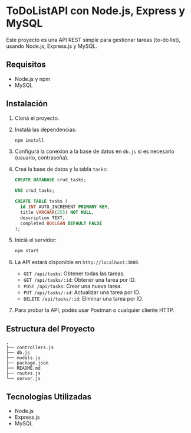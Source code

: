 # ToDoListAPI con Node.js, Express y MySQL

Este proyecto es una API REST simple para gestionar tareas (to-do list), usando Node.js, Express.js y MySQL.

## Requisitos

- Node.js y npm
- MySQL

## Instalación

1. Cloná el proyecto.
2. Instalá las dependencias:

   ```bash
   npm install
   ```

3. Configurá la conexión a la base de datos en `db.js` si es necesario (usuario, contraseña).

4. Creá la base de datos y la tabla `tasks`:

   ```sql
   CREATE DATABASE crud_tasks;

   USE crud_tasks;

   CREATE TABLE tasks (
     id INT AUTO_INCREMENT PRIMARY KEY,
     title VARCHAR(255) NOT NULL,
     description TEXT,
     completed BOOLEAN DEFAULT FALSE
   );
   ```

5. Iniciá el servidor:

   ```bash
   npm start
   ```

6. La API estará disponible en `http://localhost:3000`.

   - `GET /api/tasks`: Obtener todas las tareas.
   - `GET /api/tasks/:id`: Obtener una tarea por ID.
   - `POST /api/tasks`: Crear una nueva tarea.
   - `PUT /api/tasks/:id`: Actualizar una tarea por ID.
   - `DELETE /api/tasks/:id`: Eliminar una tarea por ID.

7. Para probar la API, podés usar Postman o cualquier cliente HTTP.

## Estructura del Proyecto

```
.
├── controllers.js
├── db.js
├── models.js
├── package.json
├── README.md
├── routes.js
└── server.js
```

## Tecnologías Utilizadas

- Node.js
- Express.js
- MySQL